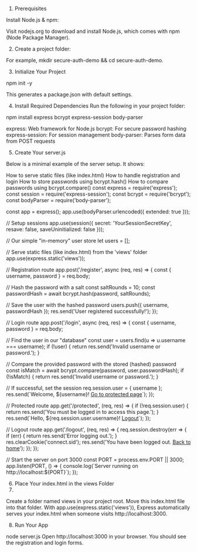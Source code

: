 1. Prerequisites
   
Install Node.js & npm:

Visit nodejs.org to download and install Node.js, which comes with npm (Node Package Manager).

2. Create a project folder:

For example, mkdir secure-auth-demo && cd secure-auth-demo.

3. Initialize Your Project
   
npm init -y

This generates a package.json with default settings.

4. Install Required Dependencies
Run the following in your project folder:

npm install express bcrypt express-session body-parser

express: Web framework for Node.js
bcrypt: For secure password hashing
express-session: For session management
body-parser: Parses form data from POST requests

5. Create Your server.js

Below is a minimal example of the server setup. It shows:

How to serve static files (like index.html)
How to handle registration and login
How to store passwords using bcrypt.hash()
How to compare passwords using bcrypt.compare()
const express = require('express');
const session = require('express-session');
const bcrypt = require('bcrypt');
const bodyParser = require('body-parser');

const app = express();
app.use(bodyParser.urlencoded({ extended: true }));

// Setup sessions
app.use(session({
  secret: 'YourSessionSecretKey',
  resave: false,
  saveUninitialized: false
}));

// Our simple "in-memory" user store
let users = [];

// Serve static files (like index.html) from the 'views' folder
app.use(express.static('views'));

// Registration route
app.post('/register', async (req, res) => {
  const { username, password } = req.body;

  // Hash the password with a salt
  const saltRounds = 10;
  const passwordHash = await bcrypt.hash(password, saltRounds);

  // Save the user with the hashed password
  users.push({ username, passwordHash });
  res.send('User registered successfully!');
});

// Login route
app.post('/login', async (req, res) => {
  const { username, password } = req.body;

  // Find the user in our "database"
  const user = users.find(u => u.username === username);
  if (!user) {
    return res.send('Invalid username or password.');
  }

  // Compare the provided password with the stored (hashed) password
  const isMatch = await bcrypt.compare(password, user.passwordHash);
  if (!isMatch) {
    return res.send('Invalid username or password.');
  }

  // If successful, set the session
  req.session.user = { username };
  res.send(\`Welcome, \${username}! <a href="/protected">Go to protected page</a>\`);
});

// Protected route
app.get('/protected', (req, res) => {
  if (!req.session.user) {
    return res.send('You must be logged in to access this page.');
  }
  res.send(\`Hello, \${req.session.user.username}! <a href="/logout">Logout</a>\`);
});

// Logout route
app.get('/logout', (req, res) => {
  req.session.destroy(err => {
    if (err) {
      return res.send('Error logging out.');
    }
    res.clearCookie('connect.sid');
    res.send('You have been logged out. <a href="/">Back to home</a>');
  });
});

// Start the server on port 3000
const PORT = process.env.PORT || 3000;
app.listen(PORT, () => {
  console.log(\`Server running on http://localhost:\${PORT}\`);
});

6. Place Your index.html in the views Folder
7. 
Create a folder named views in your project root.
Move this index.html file into that folder.
With app.use(express.static('views')), Express automatically serves your index.html when someone visits http://localhost:3000.

8. Run Your App
   
node server.js
Open http://localhost:3000 in your browser. You should see the registration and login forms.
